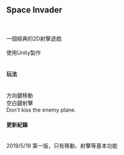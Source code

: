 ## Space Invader
<br>
<br>
一個經典的2D射擊遊戲
<br>
<br>
使用Unity製作
<br>
<br>

#### 玩法
<br>
方向鍵移動
<br>
空白鍵射擊
<br>
Don't kiss the enemy plane.
<br>

#### 更新紀錄
<br>
2019/5/19 第一版，只有移動、射擊等基本功能